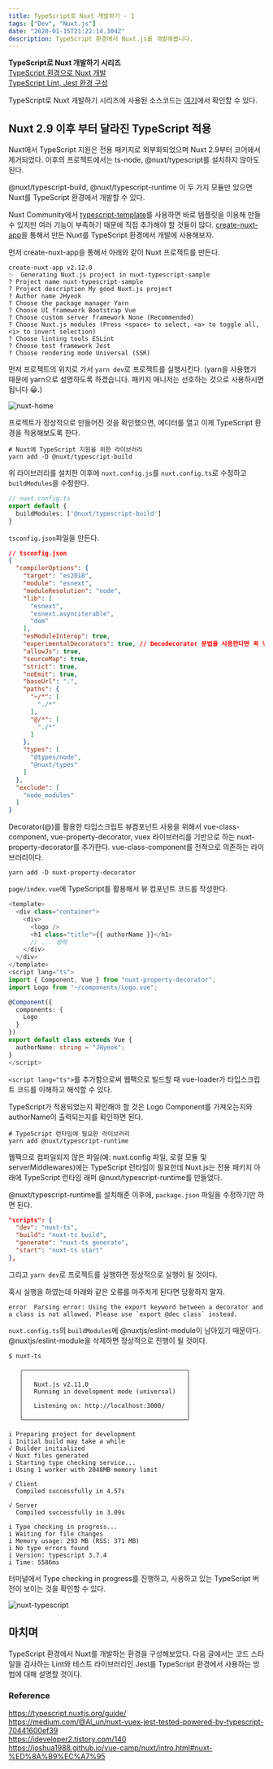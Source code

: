 ```yaml
---
title: TypeScript로 Nuxt 개발하기 - 1
tags: ["Dev", "Nuxt.js"]
date: "2020-01-15T21:22:14.304Z"
description: TypeScript 환경에서 Nuxt.js를 개발해봅니다. 
---
```


**TypeScript로 Nuxt 개발하기 시리즈**\
[TypeScript 환경으로 Nuxt 개발](https://jhyeok.com/nuxt-with-typescript/)\
[TypeScript Lint, Jest 환경 구성](https://jhyeok.com/nuxt-with-typescript-lint-jest/)

TypeScript로 Nuxt 개발하기 시리즈에 사용된 소스코드는 [여기](https://github.com/JHyeok/nuxt-typescript-sample)에서 확인할 수 있다.

## Nuxt 2.9 이후 부터 달라진 TypeScript 적용

Nuxt에서 TypeScript 지원은 전용 패키지로 외부화되었으며 Nuxt 2.9부터 코어에서 제거되었다. 이후의 프로젝트에서는 ts-node, @nuxt/typescript를 설치하지 않아도 된다.

@nuxt/typescript-build, @nuxt/typescript-runtime 이 두 가지 모듈만 있으면 Nuxt를 TypeScript 환경에서 개발할 수 있다.

Nuxt Community에서 [typescript-template](https://github.com/nuxt-community/typescript-template)를 사용하면 바로 템플릿을 이용해 만들 수 있지만 여러 기능이 부족하기 때문에 직접 추가해야 할 것들이 많다. [create-nuxt-app](https://github.com/nuxt/create-nuxt-app)을 통해서 만든 Nuxt를 TypeScript 환경에서 개발에 사용해보자.

먼저 create-nuxt-app을 통해서 아래와 같이 Nuxt 프로젝트를 만든다.

```
create-nuxt-app v2.12.0
✨  Generating Nuxt.js project in nuxt-typescript-sample
? Project name nuxt-typescript-sample
? Project description My good Nuxt.js project
? Author name JHyeok
? Choose the package manager Yarn
? Choose UI framework Bootstrap Vue
? Choose custom server framework None (Recommended)
? Choose Nuxt.js modules (Press <space> to select, <a> to toggle all, <i> to invert selection)
? Choose linting tools ESLint
? Choose test framework Jest
? Choose rendering mode Universal (SSR)
```

먼저 프로젝트의 위치로 가서 `yarn dev`로 프로젝트를 실행시킨다. (yarn을 사용했기 때문에 yarn으로 설명하도록 하겠습니다. 패키지 매니저는 선호하는 것으로 사용하시면 됩니다 😀.)

![nuxt-home](./nuxt-home.png)

프로젝트가 정상적으로 만들어진 것을 확인했으면, 에디터를 열고 이제 TypeScript 환경을 적용해보도록 한다.

```
# Nuxt에 TypeScript 지원을 위한 라이브러리
yarn add -D @nuxt/typescript-build
```

위 라이브러리를 설치한 이후에 `nuxt.config.js`를 `nuxt.config.ts`로 수정하고 `buildModules`을 수정한다.

```typescript
// nuxt.config.ts
export default {
  buildModules: ['@nuxt/typescript-build']
}
```

`tsconfig.json`파일을 만든다.

```json
// tsconfig.json
{
  "compilerOptions": {
    "target": "es2018",
    "module": "esnext",
    "moduleResolution": "node",
    "lib": [
      "esnext",
      "esnext.asynciterable",
      "dom"
    ],
    "esModuleInterop": true,
    "experimentalDecorators": true, // Decodecorator 문법을 사용한다면 꼭 넣어주세요!
    "allowJs": true,
    "sourceMap": true,
    "strict": true,
    "noEmit": true,
    "baseUrl": ".",
    "paths": {
      "~/*": [
        "./*"
      ],
      "@/*": [
        "./*"
      ]
    },
    "types": [
      "@types/node",
      "@nuxt/types"
    ]
  },
  "exclude": [
    "node_modules"
  ]
}
```

Decorator(@)를 활용한 타입스크립트 뷰컴포넌트 사용을 위해서 vue-class-component, vue-property-decorator, vuex 라이브러리를 기반으로 하는 nuxt-property-decorator를 추가한다.
vue-class-component를 전적으로 의존하는 라이브러리이다.

```
yarn add -D nuxt-property-decorator
```

`page/index.vue`에 TypeScript를 활용해서 뷰 컴포넌트 코드를 작성한다.

```typescript
<template>
  <div class="container">
    <div>
      <logo />
      <h1 class="title">{{ authorName }}</h1>
      // ... 생략
    </div>
  </div>
</template>
<script lang="ts">
import { Component, Vue } from "nuxt-property-decorator";
import Logo from "~/components/Logo.vue";

@Component({
  components: {
    Logo
  }
})
export default class extends Vue {
  authorName: string = "JHyeok";
}
</script>
```

`<script lang="ts">`를 추가함으로써 웹팩으로 빌드할 때 vue-loader가 타입스크립트 코드를 이해하고 해석할 수 있다.

TypeScript가 적용되었는지 확인해야 할 것은 Logo Component를 가져오는지와 authorName이 출력되는지를 확인하면 된다.

```
# TypeScript 런타임에 필요한 라이브러리
yarn add @nuxt/typescript-runtime
```

웹팩으로 컴파일되지 않은 파일(예: nuxt.config 파일, 로컬 모듈 및 serverMiddlewares)에는 TypeScript 런타임이 필요한데 Nuxt.js는 전용 패키지 아래에 TypeScript 런타임 래퍼 @nuxt/typescript-runtime를 만들었다.

@nuxt/typescript-runtime를 설치해준 이후에, `package.json` 파일을 수정하기만 하면 된다.

```json
"scripts": {
  "dev": "nuxt-ts",
  "build": "nuxt-ts build",
  "generate": "nuxt-ts generate",
  "start": "nuxt-ts start"
},
```

그리고 `yarn dev`로 프로젝트를 실행하면 정상적으로 실행이 될 것이다.

혹시 실행을 하였는데 아래와 같은 오류를 마주치게 된다면 당황하지 말자.

```
error  Parsing error: Using the export keyword between a decorator and a class is not allowed. Please use `export @dec class` instead.
```

`nuxt.config.ts`의 `buildModules`에 @nuxtjs/eslint-module이 남아있기 때문이다. @nuxtjs/eslint-module을 삭제하면 정상적으로 진행이 될 것이다.

```
$ nuxt-ts

   ╭─────────────────────────────────────────────╮
   │                                             │
   │   Nuxt.js v2.11.0                           │
   │   Running in development mode (universal)   │
   │                                             │
   │   Listening on: http://localhost:3000/      │
   │                                             │
   ╰─────────────────────────────────────────────╯

i Preparing project for development 
i Initial build may take a while
√ Builder initialized
√ Nuxt files generated
i Starting type checking service...
i Using 1 worker with 2048MB memory limit

√ Client
  Compiled successfully in 4.57s

√ Server
  Compiled successfully in 3.09s

i Type checking in progress...
i Waiting for file changes
i Memory usage: 293 MB (RSS: 371 MB)
i No type errors found
i Version: typescript 3.7.4
i Time: 5586ms
```

터미널에서 Type checking in progress를 진행하고, 사용하고 있는 TypeScript 버전이 보이는 것을 확인할 수 있다.

![nuxt-typescript](./nuxt-typescript.png)

## 마치며

TypeScript 환경에서 Nuxt를 개발하는 환경을 구성해보았다. 다음 글에서는 코드 스타일을 검사하는 Lint와 테스트 라이브러리인 Jest를 TypeScript 환경에서 사용하는 방법에 대해 설명할 것이다.

### Reference
https://typescript.nuxtjs.org/guide/  
https://medium.com/@Al_un/nuxt-vuex-jest-tested-powered-by-typescript-70441600ef39  
https://ideveloper2.tistory.com/140  
https://joshua1988.github.io/vue-camp/nuxt/intro.html#nuxt-%ED%8A%B9%EC%A7%95